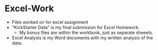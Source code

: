 # Excel-Work
- Files worked on for excel assignment
- "KickStarter Data" is my final submission for Excel Homework.
    - My bonus files are within the workbook, just as separate sheeets. 
- Excel Analysis is my Word documents with my written analysis of the data.

